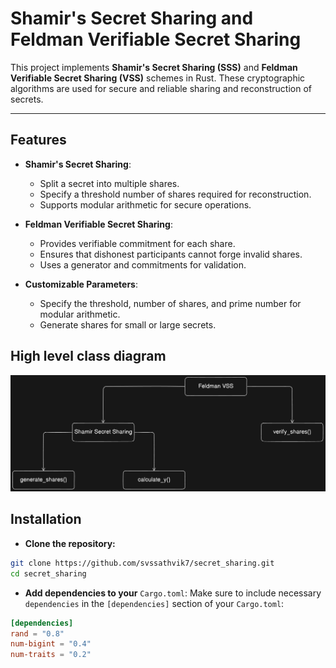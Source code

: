 # Shamir's Secret Sharing and Feldman Verifiable Secret Sharing

This project implements **Shamir's Secret Sharing (SSS)** and **Feldman Verifiable Secret Sharing (VSS)** schemes in Rust. These cryptographic algorithms are used for secure and reliable sharing and reconstruction of secrets.

---

## Features

- **Shamir's Secret Sharing**:
  - Split a secret into multiple shares.
  - Specify a threshold number of shares required for reconstruction.
  - Supports modular arithmetic for secure operations.

- **Feldman Verifiable Secret Sharing**:
  - Provides verifiable commitment for each share.
  - Ensures that dishonest participants cannot forge invalid shares.
  - Uses a generator and commitments for validation.

- **Customizable Parameters**:
  - Specify the threshold, number of shares, and prime number for modular arithmetic.
  - Generate shares for small or large secrets.

## High level class diagram
![High level class diagram](class_diagram.png)


## Installation
- **Clone the repository:**
```bash
git clone https://github.com/svssathvik7/secret_sharing.git
cd secret_sharing
```
- **Add dependencies to your** `Cargo.toml`: Make sure to include necessary `dependencies` in the `[dependencies]` section of your `Cargo.toml`:

```toml
[dependencies]
rand = "0.8"
num-bigint = "0.4"
num-traits = "0.2"
```